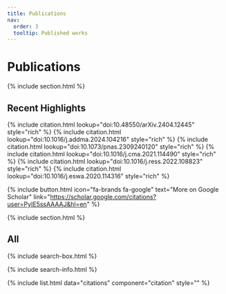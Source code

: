 ```yaml
---
title: Publications
nav:
  order: 3
  tooltip: Published works
---
```


# Publications

{% include section.html %}

## Recent Highlights

{% include citation.html lookup="doi:10.48550/arXiv.2404.12445" style="rich" %}
{% include citation.html lookup="doi:10.1016/j.addma.2024.104216" style="rich" %}
{% include citation.html lookup="doi:10.1073/pnas.2309240120" style="rich" %}
{% include citation.html lookup="doi:10.1016/j.cma.2021.114490" style="rich" %}
{% include citation.html lookup="doi:10.1016/j.ress.2022.108823" style="rich" %}
{% include citation.html lookup="doi:10.1016/j.eswa.2020.114316" style="rich" %}

{%
  include button.html
  icon="fa-brands fa-google"
  text="More on Google Scholar"
  link="https://scholar.google.com/citations?user=PyIE5ssAAAAJ&hl=en"
%}

{% include section.html %}

## All

{% include search-box.html %}

{% include search-info.html %}

{% include list.html data="citations" component="citation" style="" %}

